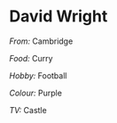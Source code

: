 # David Wright

*From:*  Cambridge

*Food:*  Curry

*Hobby:*  Football

*Colour:*  Purple

*TV:* Castle
